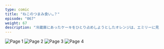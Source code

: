```yaml
---
type: comic
title: "ねこのつまみ食い…？"
episode: "067"
weight: 67
description: "冷蔵庫にあったケーキをひとり占めしようとしたオレンジは、エミリーに見つかってあえなく失敗。でも、エミリーが優しく許してくれたので、ほっとひと安心… 😭"
---
```


![Page 1](cut-1.jpg)
![Page 2](cut-2.jpg)
![Page 3](cut-3.jpg)
![Page 4](cut-4.jpg)
